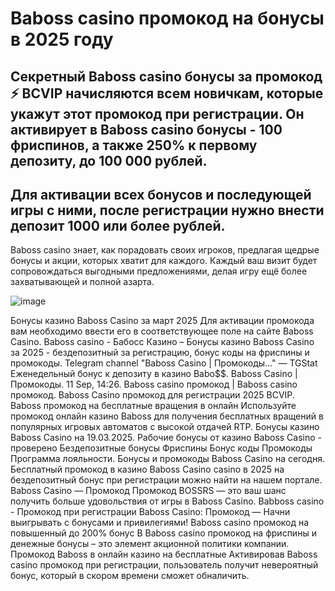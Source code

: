 # Baboss casino промокод на бонусы в 2025 году

## Секретный Baboss casino бонусы за промокод ⚡️ BCVIP  начисляются всем новичкам, которые укажут этот промокод при регистрации. Он активирует в Baboss casino бонусы - 100 фриспинов, а также 250% к первому депозиту, до 100 000 рублей.

## Для активации всех бонусов и последующей игры с ними, после регистрации нужно внести депозит 1000 или более рублей.

Baboss casino знает, как порадовать своих игроков, предлагая щедрые бонусы и акции, которых хватит для каждого. Каждый ваш визит будет сопровождаться выгодными предложениями, делая игру ещё более захватывающей и полной азарта.

![image](https://github.com/user-attachments/assets/6e9d8c18-22e8-4395-8b0e-6169ff72faf9)


Бонусы казино Baboss Casino за март 2025 Для активации промокода вам необходимо ввести его в соответствующее поле на сайте Baboss Casino.
Baboss casino - Бабосс Казино – Бонусы казино Baboss Casino за 2025 - бездепозитный за регистрацию, бонус коды на фриспины и промокоды.
Telegram channel "Baboss Casino | Промокоды..." — TGStat Еженедельный бонус к депозиту в казино Babo$$. Baboss Casino | Промокоды. 11 Sep, 14:26.
Baboss casino промокод | Baboss casino промокод. Baboss Casino промокод для регистрации 2025 BCVIP.
Baboss промокод на бесплатные вращения в онлайн Используйте промокод онлайн казино Baboss для получения бесплатных вращений в популярных игровых автоматов с высокой отдачей RTP.
Бонусы казино Baboss Casino на 19.03.2025. Рабочие бонусы от казино Baboss Casino - проверено Бездепозитные бонусы Фриспины Бонус коды Промокоды Программа лояльности.
Бонусы и промокоды Baboss Casino на сегодня.
Бесплатный промокод в казино Baboss Casino casino в 2025 на бездепозитный бонус при регистрации можно найти на нашем портале.
Baboss Casino — Промокод Промокод BOSSRS — это ваш шанс получить больше удовольствия от игры в Baboss Casino.
Babboss casino - Промокод при регистрации Baboss Casino: Промокод — Начни выигрывать с бонусами и привилегиями!
Baboss casino промокод на повышенный до 200% бонус
В Baboss casino промокод на фриспины и денежные бонусы – это элемент акционной политики компании.
Промокод Baboss в онлайн казино на бесплатные
Активировав Baboss casino промокод при регистрации, пользователь получит невероятный бонус, который в скором времени сможет обналичить.
